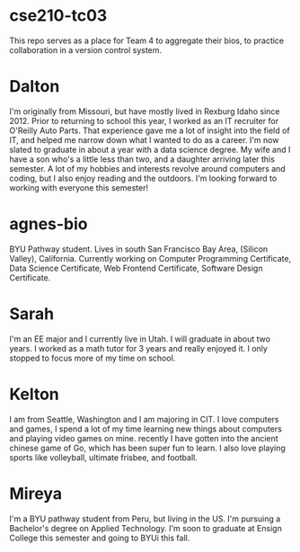 # cse210-tc03
This repo serves as a place for Team 4 to aggregate their bios, to practice collaboration in a version control system.

# Dalton
I'm originally from Missouri, but have mostly lived in Rexburg Idaho since 2012.
Prior to returning to school this year, I worked as an IT recruiter for O'Reilly Auto Parts. That experience gave me a lot of insight into the field of IT, and helped me narrow down what I wanted to do as a career. I'm now slated to graduate in about a year with a data science degree.
My wife and I have a son who's a little less than two, and a daughter arriving later this semester.
A lot of my hobbies and interests revolve around computers and coding, but I also enjoy reading and the outdoors.
I'm looking forward to working with everyone this semester!

# agnes-bio
BYU Pathway student.
Lives in south San Francisco Bay Area, (Silicon Valley), California.
Currently working on Computer Programming Certificate, Data Science Certificate, Web Frontend Certificate, Software Design Certificate.

# Sarah
I'm an EE major and I currently live in Utah. I will graduate in about two years. I worked as a math tutor for 3 years and really enjoyed it. I only stopped to focus more of my time on school.

# Kelton
I am from Seattle, Washington and I am majoring in CIT. I love computers and games, I spend a lot of my time learning new things about 
computers and playing video games on mine. recently I have gotten into the ancient chinese game of Go, which has been super fun to learn.
I also love playing sports like volleyball, ultimate frisbee, and football.

# Mireya
I'm a BYU pathway student from Peru, but living in the US. I'm pursuing a Bachelor's degree on Applied Technology. I'm soon to graduate at Ensign College this semester and going to BYUi this fall.
